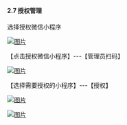 #### 2.7 授权管理

选择授权微信小程序

[![图片](https://qrss.gameseed.cn/shareyou/doc/pro/6feb8257-d0e5-4d27-a43d-ca0de967ecf9.015.png "图片")](https://qrss.gameseed.cn/shareyou/doc/pro/6feb8257-d0e5-4d27-a43d-ca0de967ecf9.015.png)

【点击授权微信小程序】---【管理员扫码】

[![图片](https://qrss.gameseed.cn/shareyou/doc/pro/1.png "图片")](https://qrss.gameseed.cn/shareyou/doc/pro/1.png)

【选择需要授权的小程序】---【授权】

[![图片](https://qrss.gameseed.cn/shareyou/doc/pro/2.jpg "图片")](https://qrss.gameseed.cn/shareyou/doc/pro/2.jpg)

[![图片](https://qrss.gameseed.cn/shareyou/doc/pro/3.jpg "图片")](https://qrss.gameseed.cn/shareyou/doc/pro/3.jpg)